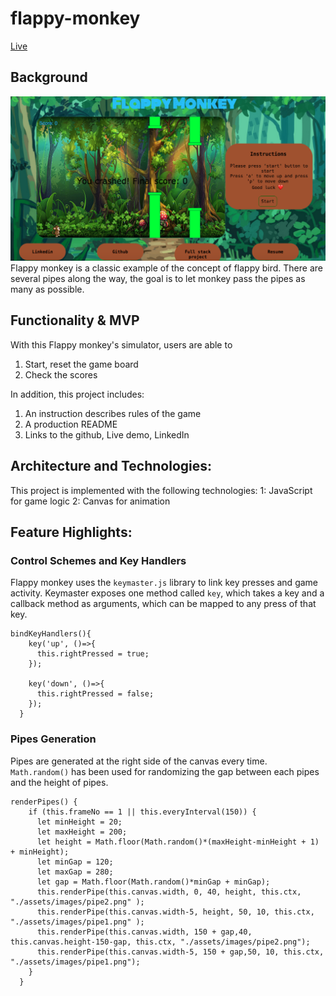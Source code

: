 # flappy-monkey
[Live](https://qidizhai.github.io/flappy-monkey/)

## Background
![alt text](https://github.com/qidizhai/flappy-monkey/blob/master/monkeysurfing.png "Logo Title Text 1")
Flappy monkey is a classic example of the concept of flappy bird. There are several pipes along the way, the goal is to let monkey pass the pipes as many as possible.

## Functionality & MVP

With this Flappy monkey's simulator, users are able to
1. Start, reset the game board
2. Check the scores

In addition, this project includes:
1. An instruction describes rules of the game
2. A production README
3. Links to the github, Live demo, LinkedIn


## Architecture and Technologies:
This project is implemented with the following technologies:
1: JavaScript for game logic
2: Canvas for animation

## Feature Highlights:
### Control Schemes and Key Handlers
Flappy monkey uses the `keymaster.js` library to link key presses and game activity. Keymaster exposes one method called `key`, which takes a key and a callback method as arguments, which can be mapped to any press of that key.
```
bindKeyHandlers(){
    key('up', ()=>{
      this.rightPressed = true;
    });

    key('down', ()=>{
      this.rightPressed = false;
    });
  }
```

### Pipes Generation
Pipes are generated at the right side of the canvas every time. `Math.random()` has been used for randomizing the gap between each pipes and the height of pipes.
```
renderPipes() {
    if (this.frameNo == 1 || this.everyInterval(150)) {
      let minHeight = 20;
      let maxHeight = 200;
      let height = Math.floor(Math.random()*(maxHeight-minHeight + 1) + minHeight);
      let minGap = 120;
      let maxGap = 280;
      let gap = Math.floor(Math.random()*minGap + minGap);
      this.renderPipe(this.canvas.width, 0, 40, height, this.ctx, "./assets/images/pipe2.png" );
      this.renderPipe(this.canvas.width-5, height, 50, 10, this.ctx, "./assets/images/pipe1.png" );
      this.renderPipe(this.canvas.width, 150 + gap,40, this.canvas.height-150-gap, this.ctx, "./assets/images/pipe2.png");
      this.renderPipe(this.canvas.width-5, 150 + gap,50, 10, this.ctx, "./assets/images/pipe1.png");
    }
  }
  ```

